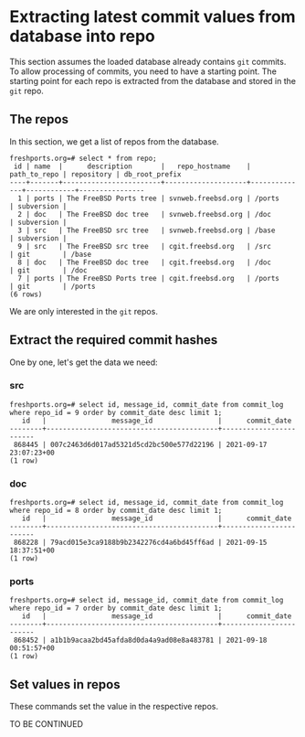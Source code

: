 # Extracting latest commit values from database into repo

This section assumes the loaded database already contains `git` commits. To allow processing of commits, you need to have a starting point.
The starting point for each repo is extracted from the database and stored in the `git` repo.

## The repos

In this section, we get a list of repos from the database.

    freshports.org=# select * from repo;
     id | name  |      description       |   repo_hostname    | path_to_repo | repository | db_root_prefix 
    ----+-------+------------------------+--------------------+--------------+------------+----------------
      1 | ports | The FreeBSD Ports tree | svnweb.freebsd.org | /ports       | subversion | 
      2 | doc   | The FreeBSD doc tree   | svnweb.freebsd.org | /doc         | subversion | 
      3 | src   | The FreeBSD src tree   | svnweb.freebsd.org | /base        | subversion | 
      9 | src   | The FreeBSD src tree   | cgit.freebsd.org   | /src         | git        | /base
      8 | doc   | The FreeBSD doc tree   | cgit.freebsd.org   | /doc         | git        | /doc
      7 | ports | The FreeBSD Ports tree | cgit.freebsd.org   | /ports       | git        | /ports
    (6 rows)

We are only interested in the `git` repos.

## Extract the required commit hashes

One by one, let's get the data we need:

### src

    freshports.org=# select id, message_id, commit_date from commit_log where repo_id = 9 order by commit_date desc limit 1;
       id   |                message_id                |      commit_date       
    --------+------------------------------------------+------------------------
     868445 | 007c2463d6d017ad5321d5cd2bc500e577d22196 | 2021-09-17 23:07:23+00
    (1 row)

### doc

    freshports.org=# select id, message_id, commit_date from commit_log where repo_id = 8 order by commit_date desc limit 1;
       id   |                message_id                |      commit_date       
    --------+------------------------------------------+------------------------
     868228 | 79acd015e3ca9188b9b2342276cd4a6bd45ff6ad | 2021-09-15 18:37:51+00
    (1 row)

### ports

    freshports.org=# select id, message_id, commit_date from commit_log where repo_id = 7 order by commit_date desc limit 1;
       id   |                message_id                |      commit_date       
    --------+------------------------------------------+------------------------
     868452 | a1b1b9acaa2bd45afda8d0da4a9ad08e8a483781 | 2021-09-18 00:51:57+00
    (1 row)

## Set values in repos

These commands set the value in the respective repos.


TO BE CONTINUED
